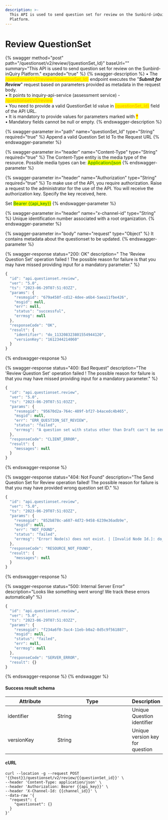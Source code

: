 ```yaml
---
description: >-
  This API is used to send question set for review on the Sunbird-inQuiry
  Platform.
---
```


# Review QuestionSet

{% swagger method="post" path="/questionset/v2/review/{questionSet_Id}" baseUrl="" summary="This API is used to send question set for review on the Sunbird-inQuiry Platform." expanded="true" %}
{% swagger-description %}
• The <mark style="color:orange;">/questionset/v2/review/{questionSet\_Id}</mark> endpoint executes the "_**Submit for Review**_" request based on parameters provided as metadata in the request body. \
• It points to inquiry-api-service (assessment service) - <mark style="color:orange;">/questionset/v5/review</mark>\
• You need to provide a valid QuestionSet Id value in <mark style="color:orange;">{questionSet\_Id}</mark> field of the API URL. \
• It is mandatory to provide values for parameters marked with <mark style="color:red;">\*</mark>\
• Mandatory fields cannot be null or empty.
{% endswagger-description %}

{% swagger-parameter in="path" name="questionSet_Id" type="String" required="true" %}
Append a valid Question Set Id To the Request URL
{% endswagger-parameter %}

{% swagger-parameter in="header" name="Content-Type" type="String" required="true" %}
The Content-Type entity is the media type of the resource. Possible media types can be: <mark style="color:green;">Application/json</mark>
{% endswagger-parameter %}

{% swagger-parameter in="header" name="Authorization" type="String" required="true" %}
To make use of the API, you require authorization. Raise a request to the administrator for the use of the API. You will receive the authorization key. Specify the key received, here.

Set <mark style="color:green;">Bearer \{{api\_key\}}</mark>
{% endswagger-parameter %}

{% swagger-parameter in="header" name="x-channel-id" type="String" %}
Unique identification number associated with a root organization.
{% endswagger-parameter %}

{% swagger-parameter in="body" name="request" type="Object" %}
It contains metadata about the questionset to be updated.
{% endswagger-parameter %}

{% swagger-response status="200: OK" description=" The 'Review Question Set' operation failed ! The possible reason for failure is that you may have missed providing input for a mandatory parameter." %}
```javascript
{
  "id": "api.questionset.review",
  "ver": "5.0",
  "ts": "2023-06-29T07:51:03ZZ",
  "params": {
    "resmsgid": "679a458f-cd12-4dee-a6b4-5aea11fbe426",
    "msgid": null,
    "err": null,
    "status": "successful",
    "errmsg": null
  },
  "responseCode": "OK",
  "result": {
    "identifier": "do_113208323801554944120",
    "versionKey": "1612344214060"
  }
}
```
{% endswagger-response %}

{% swagger-response status="400: Bad Request" description="The 'Review Question Set' operation failed ! The possible reason for failure is that you may have missed providing input for a mandatory parameter." %}
```javascript
{
  "id": "api.questionset.review",
  "ver": "5.0",
  "ts": "2023-06-29T07:51:03ZZ",
  "params": {
    "resmsgid": "95670d2a-764c-489f-bf27-b4acedc4b465",
    "msgid": null,
    "err": "ERR_QUESTION_SET_REVIEW",
    "status": "failed",
    "errmsg": "A question set with status other than Draft can't be sent for review."
  },
  "responseCode": "CLIENT_ERROR",
  "result": {
    "messages": null
  }
}
```
{% endswagger-response %}

{% swagger-response status="404: Not Found" description="The Send Question Set for Review operation failed! The possible reason for failure is that you may have provided wrong question set ID." %}
```javascript
{
  "id": "api.questionset.review",
  "ver": "5.0",
  "ts": "2023-06-29T07:51:03ZZ",
  "params": {
    "resmsgid": "852b878c-a607-4d72-9458-6239e36adb9e",
    "msgid": null,
    "err": "NOT_FOUND",
    "status": "failed",
    "errmsg": "Error! Node(s) does not exist. | [Invalid Node Id.]: do_1132079319215554561111"
  },
  "responseCode": "RESOURCE_NOT_FOUND",
  "result": {
    "messages": null
  }
}
```
{% endswagger-response %}

{% swagger-response status="500: Internal Server Error" description="Looks like something went wrong! We track these errors automatically" %}
```javascript
{
  "id": "api.questionset.review",
  "ver": "5.0",
  "ts": "2023-06-29T07:51:03ZZ",
  "params": {
    "resmsgid": "f234a6f0-3ac4-11eb-b0a2-8d5c9f561887",
    "msgid": null,
    "status": "failed",
    "err": null,
    "errmsg": null
  },
  "responseCode": "SERVER_ERROR",
  "result": {}
}
```
{% endswagger-response %}
{% endswagger %}

#### Success result schema

<table><thead><tr><th width="154.33333333333331">Attribute</th><th width="257">Type</th><th>Description</th></tr></thead><tbody><tr><td>identifier</td><td>String</td><td>Unique Question identifier</td></tr><tr><td>versionKey</td><td>String</td><td>Unique version key for question</td></tr></tbody></table>

#### cURL

```shell
curl --location -g --request POST '{{host}}/questionset/v2/review/{{questionSet_id}}' \
--header 'Content-Type: application/json' \
--header 'Authorization: Bearer {{api_key}}' \
--header 'X-Channel-Id: {{channel_id}}' \
--data-raw '{
  "request": {
    "questionset": {}
  }
}'
```
